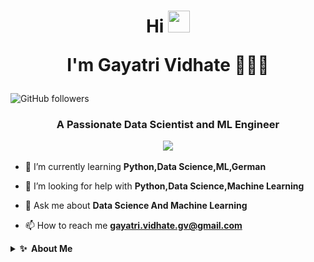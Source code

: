 <h1 align="center">Hi <a href="https://www.gautamkrishnar.com/"><img src="https://media.giphy.com/media/hvRJCLFzcasrR4ia7z/giphy.gif" height="35px" width="35px"></a>
 
  I'm Gayatri Vidhate  👩🏻‍💻 </h1>

![GitHub followers](https://img.shields.io/github/followers/gayatri-vidhate-3?style=social)


<h3 align="center">A Passionate Data Scientist and ML Engineer</h3>

<p align="center"> <img src="https://digitalcreativemind.com/wp-content/uploads/2021/06/Analytics_amp_Data_Science.gif" /> </p>



- 🌱 I’m currently learning **Python,Data Science,ML,German**

- 🤝 I’m looking for help with **Python,Data Science,Machine Learning**

- 💬 Ask me about **Data Science And Machine Learning**


- 📫 How to reach me **gayatri.vidhate.gv@gmail.com**
 
 <details>
  <summary><b>✨&nbsp;&nbsp;About&nbsp;Me</b></summary>
  <br/>

    Data Scientist with 3+ years of broad-based experience in building data-intensive applications. 
    I am a talented, confident, ambitious, and hardworking individual, with excellent communication skills. 
    Proficient in predictive modelling, data processing, and data mining algorithms, as well as scripting language like python.
  
    *	Working experience in Sklearn, Numpy, Pandas, Matplotlib, Seaborn, Pandas Profiling, Plotly.
    *	Good working experience in data science, developing machine learning models.
    *	Eagerly learning German language.

 
 
<h3 align="left">Connect with me:</h3>
<p align="left">
<a href="https://linkedin.com/in/https://www.linkedin.com/in/gayatri-vidhate-a1153b240/" target="blank"><img align="center" src="https://raw.githubusercontent.com/rahuldkjain/github-profile-readme-generator/master/src/images/icons/Social/linked-in-alt.svg" alt="https://www.linkedin.com/in/gayatri-vidhate-a1153b240/" height="30" width="40" /></a>

</p>

<h3 align="left">Languages and Tools:</h3>
<p align="left">  <a href="https://www.mysql.com/" target="_blank" rel="noreferrer"> <img src="https://raw.githubusercontent.com/devicons/devicon/master/icons/mysql/mysql-original-wordmark.svg" alt="mysql" width="40" height="40"/> </a>
 <a href="https://pandas.pydata.org/" target="_blank" rel="noreferrer"> <img src="https://raw.githubusercontent.com/devicons/devicon/2ae2a900d2f041da66e950e4d48052658d850630/icons/pandas/pandas-original.svg" alt="pandas" width="40" height="40"/> </a>
 <a href="https://www.python.org" target="_blank" rel="noreferrer"> <img src="https://raw.githubusercontent.com/devicons/devicon/master/icons/python/python-original.svg" alt="python" width="40" height="40"/> </a>  
 <a href="https://scikit-learn.org/" target="_blank" rel="noreferrer"> <img src="https://upload.wikimedia.org/wikipedia/commons/0/05/Scikit_learn_logo_small.svg" alt="scikit_learn" width="40" height="40"/> </a>
 <a href="https://seaborn.pydata.org/" target="_blank" rel="noreferrer"> <img src="https://seaborn.pydata.org/_images/logo-mark-lightbg.svg" alt="seaborn" width="40" height="40"/> </a> 
 <a href="https://www.telegram.com/" target="_blank" rel="noreferrer"> <img src="https://camo.githubusercontent.com/cf4ed981404024c1adfc79d5575c4edf1836c4fe36b24b03383ece888cef7e29/68747470733a2f2f696d672e736869656c64732e696f2f62616467652f54656c656772616d2d3243413545303f7374796c653d666f722d7468652d6261646765266c6f676f3d74656c656772616d266c6f676f436f6c6f723d7768697465" alt="mysql" width="70" height="40"/> </a>
 <a href="https://cloud.google.com/" target="_blank" rel="noreferrer"> <img src="https://camo.githubusercontent.com/71790379eb2459d3c732db11788bb8451c0a2cb106c711cc57f71bf528bdb764/68747470733a2f2f696d672e736869656c64732e696f2f62616467652f476f6f676c655f436c6f75642d3432383546343f7374796c653d666f722d7468652d6261646765266c6f676f3d676f6f676c652d636c6f7564266c6f676f436f6c6f723d7768697465" alt="mysql" width="80" height="40"/> </a> 
 <a href="https://numpy.org/" target="_blank" rel="noreferrer"> <img src="https://camo.githubusercontent.com/e4f918596bfc1a8746d3bf5426a212500a5b36b1e5c63869cbe65b071dcdb48a/68747470733a2f2f696d672e736869656c64732e696f2f62616467652f4e756d70792d3737374242343f7374796c653d666f722d7468652d6261646765266c6f676f3d6e756d7079266c6f676f436f6c6f723d7768697465" alt="mysql" width="80" height="40"/> </a>
 <a href="https://plotly.com/" target="_blank" rel="noreferrer"> <img src="https://camo.githubusercontent.com/603a5a7b87535ef9a4ded5376bea5e8b6bcfae43b6603805c0b6a7ae03994f20/68747470733a2f2f696d672e736869656c64732e696f2f62616467652f506c6f746c792d3233393132303f7374796c653d666f722d7468652d6261646765266c6f676f3d706c6f746c79266c6f676f436f6c6f723d7768697465" alt="mysql" width="80" height="40"/> </a>
 <a href="https://www.anaconda.com/" target="_blank" rel="noreferrer"> <img src="https://camo.githubusercontent.com/c2800672ad04fe21e9c464eadf19e4528d580d9165b2c685fa3eb8f547620c40/68747470733a2f2f696d672e736869656c64732e696f2f62616467652f636f6e64612d333432423032392e7376673f267374796c653d666f722d7468652d6261646765266c6f676f3d616e61636f6e6461266c6f676f436f6c6f723d7768697465" alt="mysql" width="80" height="40"/> </a>
 
 </p>
 <h3 align="left">Education:</h3>
<p align="left">  <a href="https://www.coursera.org/"_blank" rel="noreferrer"> <img src="https://camo.githubusercontent.com/bbd5674695929e2d2a92e11145b8a875b2a74f9931a3937d0e8a14efbed07094/68747470733a2f2f696d672e736869656c64732e696f2f62616467652f436f7572736572612d3030353644323f7374796c653d666f722d7468652d6261646765266c6f676f3d436f757273657261266c6f676f436f6c6f723d7768697465" alt="mysql" width="80" height="40"/> </a>
 <a href="https://www.datacamp.com/" target="_blank" rel="noreferrer"> <img src="https://camo.githubusercontent.com/d052849c7e8bd74a34ff48fda6c01533508d52aca81018e4af13bd30531a9bb2/68747470733a2f2f696d672e736869656c64732e696f2f62616467652f4461746163616d702d3035313932443f7374796c653d666f722d7468652d6261646765266c6f676f3d6461746163616d70266c6f676f436f6c6f723d363546463846" alt="mysql" width="80" height="40"/> </a>
 <a href="https://www.duolingo.com/"_blank" rel="noreferrer"> <img src="https://camo.githubusercontent.com/e662694dc0c6af125be10a2652cb4f0140566ec9892e555e02cb29d77a75eeb2/68747470733a2f2f696d672e736869656c64732e696f2f62616467652f44756f6c696e676f2d3538434330323f7374796c653d666f722d7468652d6261646765266c6f676f3d44756f6c696e676f266c6f676f436f6c6f723d7768697465" alt="mysql" width="80" height="40"/> </a>
<a href="https://www.udemy.com/"_blank" rel="noreferrer"> <img src="https://camo.githubusercontent.com/b10841c7e1a339e8bf38dfcecbc5c270fb66c4ee4b73abacd77f3505148ee481/68747470733a2f2f696d672e736869656c64732e696f2f62616467652f5564656d792d4131303046463f7374796c653d666f722d7468652d6261646765266c6f676f3d5564656d79266c6f676f436f6c6f723d7768697465" alt="mysql" width="80" height="40"/> </a>
<a href="https://www.edx.org/"_blank" rel="noreferrer"> <img src="https://camo.githubusercontent.com/a256ed3e44525477843c0619fdca5bb4c5c597f901701c53dedb4c4c55f3d697/68747470733a2f2f696d672e736869656c64732e696f2f62616467652f4564782d3139334133453f7374796c653d666f722d7468652d6261646765266c6f676f3d656478266c6f676f436f6c6f723d7768697465" alt="mysql" width="80" height="40"/> </a>
<a href="https://medium.com/"_blank" rel="noreferrer"> <img src="https://camo.githubusercontent.com/031158fe406368e77048939080cdd7894ea1e98b230681dffa5c9b081e507194/68747470733a2f2f696d672e736869656c64732e696f2f62616467652f4d656469756d2d3132313030453f7374796c653d666f722d7468652d6261646765266c6f676f3d6d656469756d266c6f676f436f6c6f723d7768697465" alt="mysql" width="80" height="40"/> </a>
 
 
<p><img align="left" src="https://github-readme-stats.vercel.app/api/top-langs?username=gayatri-vidhate-3&show_icons=true&locale=en&layout=compact" alt="vishal1180" /></p>

<p>&nbsp;<img align="center" src="https://github-readme-stats.vercel.app/api?username=gayatri-vidhate-3&show_icons=true&locale=en" alt="vishal1180" /></p>

<p><img align="center" src="https://github-readme-streak-stats.herokuapp.com/?user=gayatri-vidhate-3&" alt="vishal1180" /></p>
